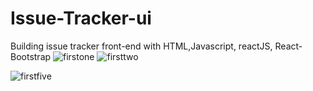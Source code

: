 # Issue-Tracker-ui
Building issue tracker front-end with HTML,Javascript, reactJS, React-Bootstrap
![firstone](https://user-images.githubusercontent.com/46874519/126948820-eb411caa-8cf7-40ba-98e2-091b0e34aeb3.png)
![firsttwo](https://user-images.githubusercontent.com/46874519/126950072-a98920df-6918-4286-8d66-155a7911574e.png)

![firstfive](https://user-images.githubusercontent.com/46874519/126950258-1b8dfd9f-7496-45ed-857a-20a2d529e5bb.png)
